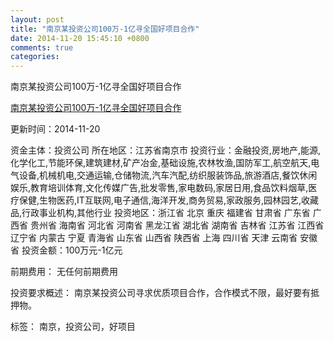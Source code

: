```yaml
---
layout: post
title: "南京某投资公司100万-1亿寻全国好项目合作"
date: 2014-11-20 15:45:10 +0800
comments: true
categories: 
---
```

南京某投资公司100万-1亿寻全国好项目合作

[南京某投资公司100万-1亿寻全国好项目合作](http://zijin.trjcn.com/detail_246894.html)

更新时间：2014-11-20

资金主体：投资公司
所在地区：江苏省南京市
投资行业：金融投资,房地产,能源,化学化工,节能环保,建筑建材,矿产冶金,基础设施,农林牧渔,国防军工,航空航天,电气设备,机械机电,交通运输,仓储物流,汽车汽配,纺织服装饰品,旅游酒店,餐饮休闲娱乐,教育培训体育,文化传媒广告,批发零售,家电数码,家居日用,食品饮料烟草,医疗保健,生物医药,IT互联网,电子通信,海洋开发,商务贸易,家政服务,园林园艺,收藏品,行政事业机构,其他行业
投资地区：浙江省 北京 重庆 福建省 甘肃省 广东省 广西省 贵州省 海南省 河北省 河南省 黑龙江省 湖北省 湖南省 吉林省 江苏省 江西省 辽宁省 内蒙古 宁夏 青海省 山东省 山西省 陕西省 上海 四川省 天津 云南省 安徽省
投资金额：100万元-1亿元

前期费用：
无任何前期费用

投资要求概述：
南京某投资公司寻求优质项目合作，合作模式不限，最好要有抵押物。

标签：
南京，投资公司，好项目

